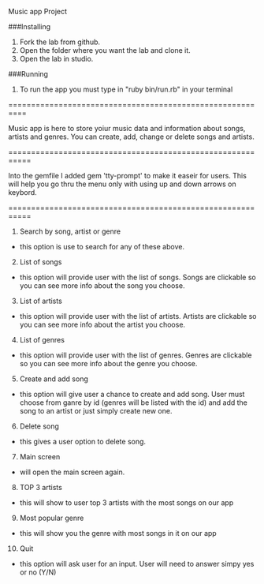 Music app Project


###Installing
1. Fork the lab from github.
2. Open the folder where you want the lab and clone it.
3. Open the lab in studio.

###Running

1. To run the app you must type in "ruby bin/run.rb" in your terminal

==========================================================


Music app is here to store yoiur music data and information about songs, artists and genres.
You can create, add, change or delete songs and artists. 


===========================================================

Into the gemfile I added gem 'tty-prompt' to make it easeir for users. This will help you go thru the menu only with using up and down arrows on keybord. 

===========================================================

1. Search by song, artist or genre
- this option is use to search for any of these above.

2. List of songs
- this option will provide user with the list of songs. Songs are clickable so you can see more info about the song you choose.

3. List of artists
- this option will provide user with the list of artists. Artists are clickable so you can see more info about the artist you choose.

4. List of genres
- this option will provide user with the list of genres. Genres are clickable so you can see more info about the genre you choose.

5. Create and add song
- this option will give user a chance to create and add song. User must choose from ganre by id (genres will be listed with the id) and add the song to an artist or just simply create new one.

6. Delete song
- this gives a user option to delete song.

7. Main screen
- will open the main screen again.

8. TOP 3 artists
- this will show to user top 3 artists with the most songs on our app

9. Most popular genre
- this will show you the genre with most songs in it on our app

10. Quit
- this option will ask user for an input. User will need to answer simpy yes or no (Y/N)
